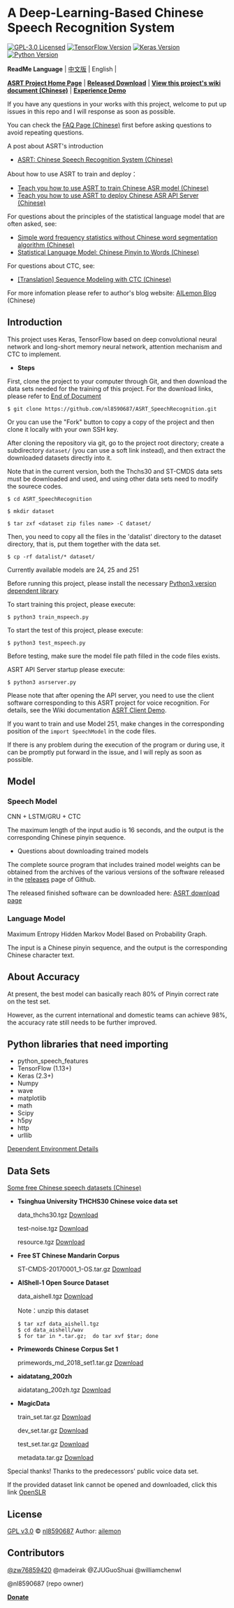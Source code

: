 # A Deep-Learning-Based Chinese Speech Recognition System

[![GPL-3.0 Licensed](https://img.shields.io/badge/License-GPL3.0-blue.svg?style=flat)](https://opensource.org/licenses/GPL-3.0) 
[![TensorFlow Version](https://img.shields.io/badge/Tensorflow-1.13+-blue.svg)](https://www.tensorflow.org/) 
[![Keras Version](https://img.shields.io/badge/Keras-2.3+-blue.svg)](https://keras.io/) 
[![Python Version](https://img.shields.io/badge/Python-3.5+-blue.svg)](https://www.python.org/) 

**ReadMe Language** | [中文版](https://github.com/nl8590687/ASRT_SpeechRecognition/blob/master/README.md) | English |

[**ASRT Project Home Page**](https://asrt.ailemon.me/) | [**Released Download**](https://asrt.ailemon.me/download) | [**View this project's wiki document (Chinese)**](https://asrt.ailemon.me/docs/) | [**Experience Demo**](https://asrt.ailemon.me/demo)

If you have any questions in your works with this project, welcome to put up issues in this repo and I will response as soon as possible. 

You can check the [FAQ Page (Chinese)](https://asrt.ailemon.me/docs/issues) first before asking questions to avoid repeating questions.

A post about ASRT's introduction 
* [ASRT: Chinese Speech Recognition System (Chinese)](https://blog.ailemon.me/2018/08/29/asrt-a-chinese-speech-recognition-system/)

About how to use ASRT to train and deploy：
* [Teach you how to use ASRT to train Chinese ASR model (Chinese)](<https://blog.ailemon.me/2020/08/20/teach-you-how-use-asrt-train-chinese-asr-model/>)
* [Teach you how to use ASRT to deploy Chinese ASR API Server (Chinese)](<https://blog.ailemon.me/2020/08/27/teach-you-how-use-asrt-deploy-chinese-asr-api-server/>)

For questions about the principles of the statistical language model that are often asked, see: 
* [Simple word frequency statistics without Chinese word segmentation algorithm (Chinese)](https://blog.ailemon.me/2017/02/20/simple-words-frequency-statistic-without-segmentation-algorithm/)
* [Statistical Language Model: Chinese Pinyin to Words (Chinese)](https://blog.ailemon.me/2017/04/27/statistical-language-model-chinese-pinyin-to-words/)

For questions about CTC, see: 

* [[Translation] Sequence Modeling with CTC (Chinese)](<https://blog.ailemon.me/2019/07/18/sequence-modeling-with-ctc/>)

For more infomation please refer to author's blog website: [AILemon Blog](https://blog.ailemon.me/) (Chinese)

## Introduction

This project uses Keras, TensorFlow based on deep convolutional neural network and long-short memory neural network, attention mechanism and CTC to implement. 

* **Steps**

First, clone the project to your computer through Git, and then download the data sets needed for the training of this project. For the download links, please refer to [End of Document](https://github.com/nl8590687/ASRT_SpeechRecognition/blob/master/README_EN.md#data-sets)
```shell
$ git clone https://github.com/nl8590687/ASRT_SpeechRecognition.git
```

Or you can use the "Fork" button to copy a copy of the project and then clone it locally with your own SSH key.

After cloning the repository via git, go to the project root directory; create a subdirectory `dataset/` (you can use a soft link instead), and then extract the downloaded datasets directly into it.

Note that in the current version, both the Thchs30 and ST-CMDS data sets must be downloaded and used, and using other data sets need to modify the sourece codes. 

```shell
$ cd ASRT_SpeechRecognition

$ mkdir dataset

$ tar zxf <dataset zip files name> -C dataset/ 
```

Then, you need to copy all the files in the 'datalist' directory to the dataset directory, that is, put them together with the data set.

```shell
$ cp -rf datalist/* dataset/
```

Currently available models are 24, 25 and 251

Before running this project, please install the necessary [Python3 version dependent library](https://github.com/nl8590687/ASRT_SpeechRecognition#python-import)

To start training this project, please execute:
```shell
$ python3 train_mspeech.py
```
To start the test of this project, please execute:
```shell
$ python3 test_mspeech.py
```
Before testing, make sure the model file path filled in the code files exists.

ASRT API Server startup please execute:
```shell
$ python3 asrserver.py
```

Please note that after opening the API server, you need to use the client software corresponding to this ASRT project for voice recognition. For details, see the Wiki documentation [ASRT Client Demo](https://asrt.ailemon.me/docs/client-demo).

If you want to train and use Model 251, make changes in the corresponding position of the `import SpeechModel` in the code files.

If there is any problem during the execution of the program or during use, it can be promptly put forward in the issue, and I will reply as soon as possible.



## Model

### Speech Model

CNN + LSTM/GRU + CTC

The maximum length of the input audio is 16 seconds, and the output is the corresponding Chinese pinyin sequence. 

* Questions about downloading trained models

The complete source program that includes trained model weights can be obtained from the archives of the various versions of the software released in the [releases](https://github.com/nl8590687/ASRT_SpeechRecognition/releases) page of Github.

The released finished software can be downloaded here: [ASRT download page](https://asrt.ailemon.me/download)

### Language Model 

Maximum Entropy Hidden Markov Model Based on Probability Graph. 

The input is a Chinese pinyin sequence, and the output is the corresponding Chinese character text. 

## About Accuracy

At present, the best model can basically reach 80% of Pinyin correct rate on the test set. 

However, as the current international and domestic teams can achieve 98%, the accuracy rate still needs to be further improved. 

## Python libraries that need importing

* python_speech_features
* TensorFlow (1.13+)
* Keras (2.3+)
* Numpy
* wave
* matplotlib
* math
* Scipy
* h5py
* http
* urllib

[Dependent Environment Details](https://asrt.ailemon.me/docs/dependent-environment)

## Data Sets 

[Some free Chinese speech datasets (Chinese)](https://blog.ailemon.me/2018/11/21/free-open-source-chinese-speech-datasets/)

* **Tsinghua University THCHS30 Chinese voice data set**

  data_thchs30.tgz 
[Download](<http://www.openslr.org/resources/18/data_thchs30.tgz>)

  test-noise.tgz 
[Download](<http://www.openslr.org/resources/18/test-noise.tgz>)

  resource.tgz 
[Download](<http://www.openslr.org/resources/18/resource.tgz>)

* **Free ST Chinese Mandarin Corpus**

  ST-CMDS-20170001_1-OS.tar.gz 
[Download](<http://www.openslr.org/resources/38/ST-CMDS-20170001_1-OS.tar.gz>)

* **AIShell-1 Open Source Dataset** 

  data_aishell.tgz
[Download](<http://www.openslr.org/resources/33/data_aishell.tgz>)

  Note：unzip this dataset

  ```
  $ tar xzf data_aishell.tgz
  $ cd data_aishell/wav
  $ for tar in *.tar.gz;  do tar xvf $tar; done
  ```

* **Primewords Chinese Corpus Set 1** 

  primewords_md_2018_set1.tar.gz
[Download](<http://www.openslr.org/resources/47/primewords_md_2018_set1.tar.gz>)

* **aidatatang_200zh**

  aidatatang_200zh.tgz
[Download](<http://www.openslr.org/resources/62/aidatatang_200zh.tgz>)

* **MagicData**

  train_set.tar.gz
[Download](<http://www.openslr.org/resources/68/train_set.tar.gz>)

  dev_set.tar.gz
[Download](<http://www.openslr.org/resources/68/dev_set.tar.gz>)

  test_set.tar.gz
[Download](<http://www.openslr.org/resources/68/test_set.tar.gz>)

  metadata.tar.gz
[Download](<http://www.openslr.org/resources/68/metadata.tar.gz>)

Special thanks! Thanks to the predecessors' public voice data set. 

If the provided dataset link cannot be opened and downloaded, click this link [OpenSLR](http://www.openslr.org)

## License

[GPL v3.0](LICENSE) © [nl8590687](https://github.com/nl8590687) Author: [ailemon](https://ailemon.me/)

## Contributors
[@zw76859420](https://github.com/zw76859420) 
@madeirak @ZJUGuoShuai @williamchenwl

@nl8590687 (repo owner)

[**Donate**](https://github.com/nl8590687/ASRT_SpeechRecognition/wiki/donate)